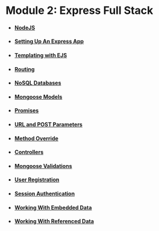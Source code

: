 # Module 2: Express Full Stack

* #### [NodeJS](node.md)
* #### [Setting Up An Express App](setting-up-an-express-app.md)
* #### [Templating with EJS](ejs.md)
* #### [Routing](routing.md)
* #### [NoSQL Databases](no-sql.md)
* #### [Mongoose Models](mongoose-models.md)
* #### [Promises](promises.md)
* #### [URL and POST Parameters](url-post-params.md)
* #### [Method Override](method-override.md)
* #### [Controllers](controllers.md)
* #### [Mongoose Validations](mongoose-validations.md)
* #### [User Registration](user-registration.md)
* #### [Session Authentication](session-authentication.md)
* #### [Working With Embedded Data](working-with-embedded-data.md)
* #### [Working With Referenced Data](working-with-referenced-data.md)
